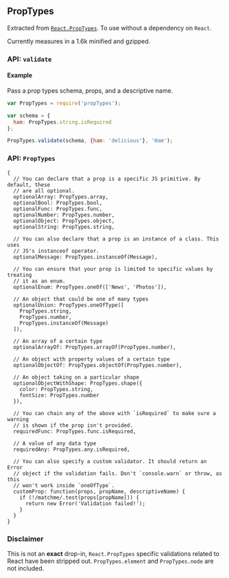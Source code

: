 ## PropTypes

Extracted from [`React.PropTypes`](http://facebook.github.io/react/docs/reusable-components.html#prop-validation). To use without a dependency on `React`.

Currently measures in a 1.6k minified and gzipped.

### API: `validate`

#### Example

Pass a prop types schema, props, and a descriptive name.

```js
var PropTypes = require('propTypes');

var schema = {
  ham: PropTypes.string.isRequired
};

PropTypes.validate(schema, {ham: 'delicious'}, 'Ham');
```

### API: `PropTypes`

```
{
  // You can declare that a prop is a specific JS primitive. By default, these
  // are all optional.
  optionalArray: PropTypes.array,
  optionalBool: PropTypes.bool,
  optionalFunc: PropTypes.func,
  optionalNumber: PropTypes.number,
  optionalObject: PropTypes.object,
  optionalString: PropTypes.string,

  // You can also declare that a prop is an instance of a class. This uses
  // JS's instanceof operator.
  optionalMessage: PropTypes.instanceOf(Message),

  // You can ensure that your prop is limited to specific values by treating
  // it as an enum.
  optionalEnum: PropTypes.oneOf(['News', 'Photos']),

  // An object that could be one of many types
  optionalUnion: PropTypes.oneOfType([
    PropTypes.string,
    PropTypes.number,
    PropTypes.instanceOf(Message)
  ]),

  // An array of a certain type
  optionalArrayOf: PropTypes.arrayOf(PropTypes.number),

  // An object with property values of a certain type
  optionalObjectOf: PropTypes.objectOf(PropTypes.number),

  // An object taking on a particular shape
  optionalObjectWithShape: PropTypes.shape({
    color: PropTypes.string,
    fontSize: PropTypes.number
  }),

  // You can chain any of the above with `isRequired` to make sure a warning
  // is shown if the prop isn't provided.
  requiredFunc: PropTypes.func.isRequired,

  // A value of any data type
  requiredAny: PropTypes.any.isRequired,

  // You can also specify a custom validator. It should return an Error
  // object if the validation fails. Don't `console.warn` or throw, as this
  // won't work inside `oneOfType`.
  customProp: function(props, propName, descriptiveName) {
    if (!/matchme/.test(props[propName])) {
      return new Error('Validation failed!');
    }
  }
}
```

### Disclaimer

This is not an **exact** drop-in, `React.PropTypes` specific validations related to React have been stripped out. `PropTypes.element` and `PropTypes.node` are not included.
